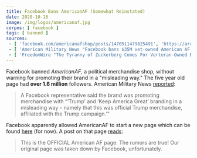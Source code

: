 ```yaml
---
title: Facebook Bans AmericanAF (Somewhat Reinstated)
date: 2020-10-16
image: /img/logos/americanaf.jpg
corpos: [ facebook ]
tags: [ banned ]
sources:
 - [ 'facebook.com/americanafshop/posts/1470511479825491', 'https://archive.is/pbTpr' ]
 - [ 'American Military News "Facebook bans $35M vet-owned American AF page from platform over Trump merchandise" by Laura Widener (27 Oct 2020)', 'https://archive.is/XdL8i' ]
 - [ 'FreedomWire "The Tyranny of Zuckerberg Comes For Verteran-Owned Business" by Sean Robertson (29 Oct 2020)', 'https://archive.is/l18Ug' ]
---
```


Facebook banned _AmericanAF_, a political merchandise shop, without warning for
promoting their brand in a "misleading way." The five year old page had **over
1.6 million** followers. American Military News
[reported](https://archive.is/XdL8i#selection-853.0-853.176):

> A Facebook representative said the brand was promoting merchandise with
> “’Trump’ and ‘Keep America Great’ branding in a misleading way – namely that
> this was official Trump merchandise, affiliated with the Trump campaign.’”

Facebook apparently allowed AmericanAF to start a new page which can be found
[here](https://www.facebook.com/americanafshop) (for now). A post on that page
[reads](https://archive.is/pbTpr):

> This is the OFFICIAL American AF page. The rumors are true! Our original page
> was taken down by Facebook, unfortunately.
